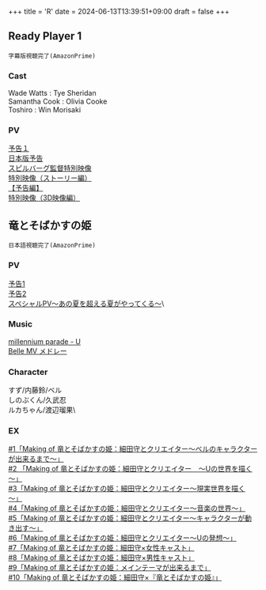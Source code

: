 +++
title = 'R'
date = 2024-06-13T13:39:51+09:00
draft = false
+++
  

## Ready Player 1
```
字幕版視聴完了(AmazonPrime)
```
### Cast
Wade Watts : Tye Sheridan\
Samantha Cook : Olivia Cooke\
Toshiro : Win Morisaki

### PV
[予告１](https://youtu.be/BlTCXShunpI)\
[日本版予告](https://youtu.be/lT1OMfdz_5Q)\
[スピルバーグ監督特別映像](https://youtu.be/uts5kVpaRFw)\
[特別映像（ストーリー編）](https://youtu.be/kzTzKyQeeJ8)\
[【予告編】](https://youtu.be/kmX1-Llll_U)\
[特別映像（3D映像編）](https://youtu.be/K8R0IVMFibE)

  

## 竜とそばかすの姫
```
日本語視聴完了(AmazonPrime)
```

  
### PV
[予告1](https://youtu.be/hM8T-6OvWpo)\
[予告2](https://youtu.be/KNynvdKvLc8)\
[スペシャルPV～あの夏を超える夏がやってくる～](https://youtu.be/_EOySi4Y7VY)\

### Music
[millennium parade - U](https://youtu.be/R3V4sAXUJ-g)\
[Belle MV メドレー](https://youtu.be/-6w_opp7Doo)

### Character
すず/内藤鈴/ベル\
しのぶくん/久武忍\
ルカちゃん/渡辺瑠果\

### EX
[#1「Making of 竜とそばかすの姫：細田守とクリエイター～ベルのキャラクターが出来るまで～」](https://youtu.be/dC9vfSghFyM)\
[#2 「Making of 竜とそばかすの姫：細田守とクリエイター　～Uの世界を描く～」](https://youtu.be/sWxdxMj3_p0)\
[#3「Making of 竜とそばかすの姫：細田守とクリエイター～現実世界を描く～」](https://youtu.be/soLwZvE19J8)\
[#4「Making of 竜とそばかすの姫：細田守とクリエイター～音楽の世界～」](https://youtu.be/9qYwf6CGeo8)\
[#5「Making of 竜とそばかすの姫：細田守とクリエイター～キャラクターが動き出す～」](https://youtu.be/8RVHeJKNU3w)\
[#6「Making of 竜とそばかすの姫：細田守とクリエイター～Uの発想～」](https://youtu.be/QrYKIIhr5oM)\
[#7「Making of 竜とそばかすの姫：細田守×女性キャスト」](https://youtu.be/8mVjrGxNYWY)\
[#8「Making of 竜とそばかすの姫：細田守×男性キャスト」](https://youtu.be/Qid5V99ylCo)\
[#9「Making of 竜とそばかすの姫：メインテーマが出来るまで」](https://youtu.be/fNsHVHN65u0)\
[#10「Making of 竜とそばかすの姫：細田守×『竜とそばかすの姫』」](https://youtu.be/sfFuOH2onWE)
